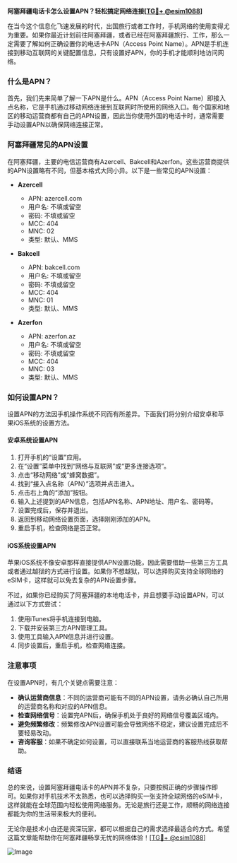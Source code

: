 **阿塞拜疆电话卡怎么设置APN？轻松搞定网络连接[[TG💪+ @esim1088](https://t.me/s/esim1088)]**

在当今这个信息化飞速发展的时代，出国旅行或者工作时，手机网络的使用变得尤为重要。如果你最近计划前往阿塞拜疆，或者已经在阿塞拜疆旅行、工作，那么一定需要了解如何正确设置你的电话卡APN（Access Point Name）。APN是手机连接到移动互联网的关键配置信息，只有设置好APN，你的手机才能顺利地访问网络。

### 什么是APN？

首先，我们先来简单了解一下APN是什么。APN（Access Point Name）即接入点名称，它是手机通过移动网络连接到互联网时所使用的网络入口。每个国家和地区的移动运营商都有自己的APN设置，因此当你使用外国的电话卡时，通常需要手动设置APN以确保网络连接正常。

### 阿塞拜疆常见的APN设置

在阿塞拜疆，主要的电信运营商有Azercell、Bakcell和Azerfon。这些运营商提供的APN设置略有不同，但基本格式大同小异。以下是一些常见的APN设置：

- **Azercell**
  - APN: azercell.com
  - 用户名: 不填或留空
  - 密码: 不填或留空
  - MCC: 404
  - MNC: 02
  - 类型: 默认、MMS

- **Bakcell**
  - APN: bakcell.com
  - 用户名: 不填或留空
  - 密码: 不填或留空
  - MCC: 404
  - MNC: 01
  - 类型: 默认、MMS

- **Azerfon**
  - APN: azerfon.az
  - 用户名: 不填或留空
  - 密码: 不填或留空
  - MCC: 404
  - MNC: 03
  - 类型: 默认、MMS

### 如何设置APN？

设置APN的方法因手机操作系统不同而有所差异。下面我们将分别介绍安卓和苹果iOS系统的设置方法。

#### 安卓系统设置APN

1. 打开手机的“设置”应用。
2. 在“设置”菜单中找到“网络与互联网”或“更多连接选项”。
3. 点击“移动网络”或“蜂窝数据”。
4. 找到“接入点名称（APN）”选项并点击进入。
5. 点击右上角的“添加”按钮。
6. 输入上述提到的APN信息，包括APN名称、APN地址、用户名、密码等。
7. 设置完成后，保存并退出。
8. 返回到移动网络设置页面，选择刚刚添加的APN。
9. 重启手机，检查网络是否正常。

#### iOS系统设置APN

苹果iOS系统不像安卓那样直接提供APN设置功能，因此需要借助一些第三方工具或者通过越狱的方式进行设置。如果你不想越狱，可以选择购买支持全球网络的eSIM卡，这样就可以免去复杂的APN设置步骤。

不过，如果你已经购买了阿塞拜疆的本地电话卡，并且想要手动设置APN，可以通过以下方式尝试：

1. 使用iTunes将手机连接到电脑。
2. 下载并安装第三方APN管理工具。
3. 使用工具输入APN信息并进行设置。
4. 同步设置后，重启手机，检查网络连接。

### 注意事项

在设置APN时，有几个关键点需要注意：

- **确认运营商信息**：不同的运营商可能有不同的APN设置，请务必确认自己所用的运营商名称和对应的APN信息。
- **检查网络信号**：设置完APN后，确保手机处于良好的网络信号覆盖区域内。
- **避免频繁修改**：频繁修改APN设置可能会导致网络不稳定，建议设置完成后不要轻易改动。
- **咨询客服**：如果不确定如何设置，可以直接联系当地运营商的客服热线获取帮助。

### 结语

总的来说，设置阿塞拜疆电话卡的APN并不复杂，只要按照正确的步骤操作即可。如果你对手机技术不太熟悉，也可以选择购买一张支持全球网络的eSIM卡，这样就能在全球范围内轻松使用网络服务。无论是旅行还是工作，顺畅的网络连接都能为你的生活带来极大的便利。

无论你是技术小白还是资深玩家，都可以根据自己的需求选择最适合的方式。希望这篇文章能帮助你在阿塞拜疆畅享无忧的网络体验！[[TG💪+ @esim1088](https://t.me/s/esim1088)]

![Image](https://i.postimg.cc/4NQfJmqS/Snipaste-2025-05-13-00-14-12.png)